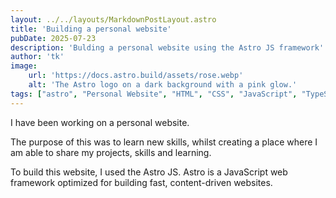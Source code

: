 ```yaml
---
layout: ../../layouts/MarkdownPostLayout.astro
title: 'Building a personal website'
pubDate: 2025-07-23
description: 'Bulding a personal website using the Astro JS framework'
author: 'tk'
image:
    url: 'https://docs.astro.build/assets/rose.webp'
    alt: 'The Astro logo on a dark background with a pink glow.'
tags: ["astro", "Personal Website", "HTML", "CSS", "JavaScript", "TypeScript"]
---
```

I have been working on a personal website.

The purpose of this was to learn new skills, whilst creating a place where I am able to share my projects, skills and learning.

To build this website, I used the Astro JS. Astro is a JavaScript web framework optimized for building fast, content-driven websites.